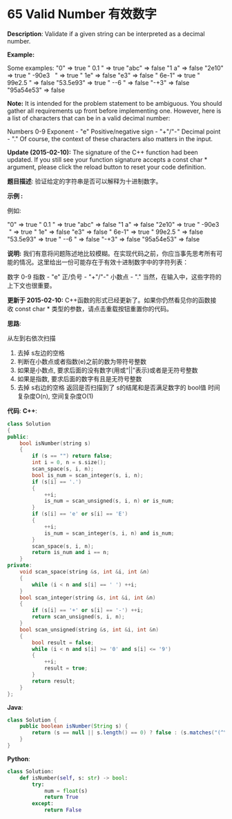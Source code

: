 # 65 Valid Number 有效数字

__Description__:
Validate if a given string can be interpreted as a decimal number.

__Example:__

Some examples:
"0" => true
" 0.1 " => true
"abc" => false
"1 a" => false
"2e10" => true
" -90e3   " => true
" 1e" => false
"e3" => false
" 6e-1" => true
" 99e2.5 " => false
"53.5e93" => true
" --6 " => false
"-+3" => false
"95a54e53" => false

__Note:__ It is intended for the problem statement to be ambiguous. You should gather all requirements up front before implementing one. However, here is a list of characters that can be in a valid decimal number:

Numbers 0-9
Exponent - "e"
Positive/negative sign - "+"/"-"
Decimal point - "."
Of course, the context of these characters also matters in the input.

__Update (2015-02-10):__
The signature of the C++ function had been updated. If you still see your function signature accepts a const char * argument, please click the reload button to reset your code definition.

__题目描述__:
验证给定的字符串是否可以解释为十进制数字。

__示例 :__

例如:

"0" => true
" 0.1 " => true
"abc" => false
"1 a" => false
"2e10" => true
" -90e3   " => true
" 1e" => false
"e3" => false
" 6e-1" => true
" 99e2.5 " => false
"53.5e93" => true
" --6 " => false
"-+3" => false
"95a54e53" => false

__说明:__ 我们有意将问题陈述地比较模糊。在实现代码之前，你应当事先思考所有可能的情况。这里给出一份可能存在于有效十进制数字中的字符列表：

数字 0-9
指数 - "e"
正/负号 - "+"/"-"
小数点 - "."
当然，在输入中，这些字符的上下文也很重要。

__更新于 2015-02-10:__
C++函数的形式已经更新了。如果你仍然看见你的函数接收 const char * 类型的参数，请点击重载按钮重置你的代码。

__思路__:

从左到右依次扫描

1. 去掉 s左边的空格
2. 判断在小数点或者指数(e)之前的数为带符号整数
3. 如果是小数点, 要求后面的没有数字(用或“||”表示)或者是无符号整数
4. 如果是指数, 要求后面的数字有且是无符号整数
5. 去掉 s右边的空格
返回是否扫描到了 s的结尾和是否满足数字的 bool值
时间复杂度O(n), 空间复杂度O(1)

__代码__:
__C++__:

```C++
class Solution 
{
public:
    bool isNumber(string s) 
    {
        if (s == "") return false;
        int i = 0, n = s.size();
        scan_space(s, i, n);
        bool is_num = scan_integer(s, i, n);
        if (s[i] == '.')
        {
            ++i;
            is_num = scan_unsigned(s, i, n) or is_num;
        }
        if (s[i] == 'e' or s[i] == 'E')
        {
            ++i;
            is_num = scan_integer(s, i, n) and is_num;
        }
        scan_space(s, i, n);
        return is_num and i == n;
    }
private:
    void scan_space(string &s, int &i, int &n)
    {
        while (i < n and s[i] == ' ') ++i;
    }
    bool scan_integer(string &s, int &i, int &n)
    {
        if (s[i] == '+' or s[i] == '-') ++i;
        return scan_unsigned(s, i, n);
    }
    bool scan_unsigned(string &s, int &i, int &n)
    {
        bool result = false;
        while (i < n and s[i] >= '0' and s[i] <= '9')
        {
            ++i;
            result = true;
        }
        return result;
    }
};
```

__Java__:

```Java
class Solution {
    public boolean isNumber(String s) {
        return (s == null || s.length() == 0) ? false : (s.matches("(^\\s*[+-]?\\d+(\\.\\d*)?(e[+-]?\\d+)?\\s*$)|(^\\s*[+-]?\\.\\d+(e[+-]?+\\d+)?\\s*$)") ? true : false);
    }
}
```

__Python__:

```Python
class Solution:
    def isNumber(self, s: str) -> bool:
        try:
            num = float(s)
            return True
        except:
            return False
```
